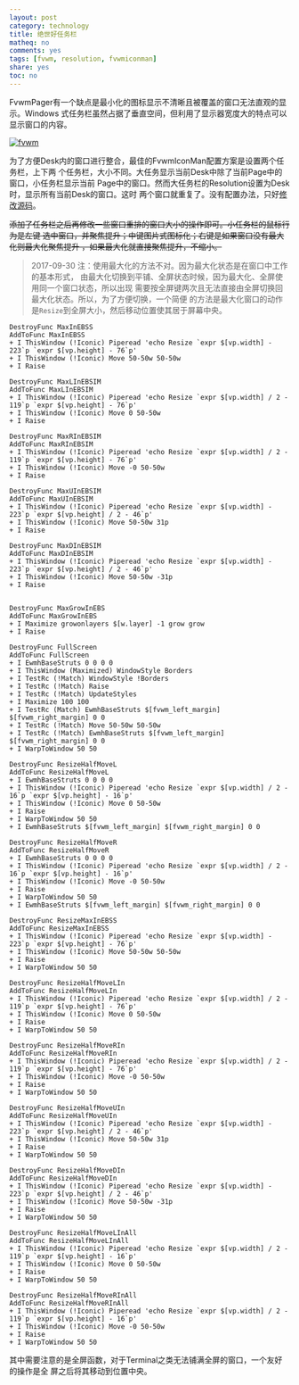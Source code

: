 ```yaml
---
layout: post
category: technology
title: 绝世好任务栏
matheq: no
comments: yes
tags: [fvwm, resolution, fvwmiconman]
share: yes
toc: no
---
```

FvwmPager有一个缺点是最小化的图标显示不清晰且被覆盖的窗口无法直观的显示。Windows
式任务栏虽然占据了垂直空间，但利用了显示器宽度大的特点可以显示窗口的内容。

<a class="fancybox" rel="gallery1"
href="http://wx4.sinaimg.cn/large/61dccbaaly1fj7qrjcou2j21400p01kx.jpg"
title="fvwm"><img
src="http://wx4.sinaimg.cn/large/61dccbaaly1fj7qrjcou2j21400p01kx.jpg" alt="fvwm" /></a>

为了方便Desk内的窗口进行整合，最佳的FvwmIconMan配置方案是设置两个任务栏，上下两
个任务栏，大小不同。大任务显示当前Desk中除了当前Page中的窗口，小任务栏显示当前
Page中的窗口。然而大任务栏的Resolution设置为Desk时，显示所有当前Desk的窗口。这时
两个窗口就重复了。没有配置办法，只好[修改源码](https://github.com/dustincys/fvwm/commit/a18eec7664bfb5759d8a33fdea0ce766dc0ac8a8)。

<del>添加了任务栏之后再修改一些窗口重排的窗口大小的操作即可。小任务栏的鼠标行为是左键
选中窗口，并聚焦提升；中键图片式图标化；右键是如果窗口没有最大化则最大化聚焦提升
，如果最大化就直接聚焦提升，不缩小。</del>

> 2017-09-30 注：使用最大化的方法不对。因为最大化状态是在窗口中工作的基本形式，
> 由最大化切换到平铺、全屏状态时候，因为最大化、全屏使用同一个窗口状态，所以出现
> 需要按全屏键两次且无法直接由全屏切换回最大化状态。所以，为了方便切换，一个简便
> 的方法是最大化窗口的动作是`Resize`到全屏大小，然后移动位置使其居于屏幕中央。

```fvwm
DestroyFunc MaxInEBSS
AddToFunc MaxInEBSS
+ I ThisWindow (!Iconic) Piperead 'echo Resize `expr $[vp.width] - 223`p `expr $[vp.height] - 76`p'
+ I ThisWindow (!Iconic) Move 50-50w 50-50w
+ I Raise

DestroyFunc MaxLInEBSIM
AddToFunc MaxLInEBSIM
+ I ThisWindow (!Iconic) Piperead 'echo Resize `expr $[vp.width] / 2 - 119`p `expr $[vp.height] - 76`p'
+ I ThisWindow (!Iconic) Move 0 50-50w
+ I Raise

DestroyFunc MaxRInEBSIM
AddToFunc MaxRInEBSIM
+ I ThisWindow (!Iconic) Piperead 'echo Resize `expr $[vp.width] / 2 - 119`p `expr $[vp.height] - 76`p'
+ I ThisWindow (!Iconic) Move -0 50-50w
+ I Raise

DestroyFunc MaxUInEBSIM
AddToFunc MaxUInEBSIM
+ I ThisWindow (!Iconic) Piperead 'echo Resize `expr $[vp.width] - 223`p `expr $[vp.height] / 2 - 46`p'
+ I ThisWindow (!Iconic) Move 50-50w 31p
+ I Raise

DestroyFunc MaxDInEBSIM
AddToFunc MaxDInEBSIM
+ I ThisWindow (!Iconic) Piperead 'echo Resize `expr $[vp.width] - 223`p `expr $[vp.height] / 2 - 46`p'
+ I ThisWindow (!Iconic) Move 50-50w -31p
+ I Raise


DestroyFunc MaxGrowInEBS
AddToFunc MaxGrowInEBS
+ I Maximize growonlayers $[w.layer] -1 grow grow
+ I Raise

DestroyFunc FullScreen
AddToFunc FullScreen
+ I EwmhBaseStruts 0 0 0 0
+ I ThisWindow (Maximized) WindowStyle Borders
+ I TestRc (!Match) WindowStyle !Borders
+ I TestRc (!Match) Raise
+ I TestRc (!Match) UpdateStyles
+ I Maximize 100 100
+ I TestRc (Match) EwmhBaseStruts $[fvwm_left_margin] $[fvwm_right_margin] 0 0
+ I TestRc (!Match) Move 50-50w 50-50w
+ I TestRc (!Match) EwmhBaseStruts $[fvwm_left_margin] $[fvwm_right_margin] 0 0
+ I WarpToWindow 50 50

DestroyFunc ResizeHalfMoveL
AddToFunc ResizeHalfMoveL
+ I EwmhBaseStruts 0 0 0 0
+ I ThisWindow (!Iconic) Piperead 'echo Resize `expr $[vp.width] / 2 - 16`p `expr $[vp.height] - 16`p'
+ I ThisWindow (!Iconic) Move 0 50-50w
+ I Raise
+ I WarpToWindow 50 50
+ I EwmhBaseStruts $[fvwm_left_margin] $[fvwm_right_margin] 0 0

DestroyFunc ResizeHalfMoveR
AddToFunc ResizeHalfMoveR
+ I EwmhBaseStruts 0 0 0 0
+ I ThisWindow (!Iconic) Piperead 'echo Resize `expr $[vp.width] / 2 - 16`p `expr $[vp.height] - 16`p'
+ I ThisWindow (!Iconic) Move -0 50-50w
+ I Raise
+ I WarpToWindow 50 50
+ I EwmhBaseStruts $[fvwm_left_margin] $[fvwm_right_margin] 0 0

DestroyFunc ResizeMaxInEBSS
AddToFunc ResizeMaxInEBSS
+ I ThisWindow (!Iconic) Piperead 'echo Resize `expr $[vp.width] - 223`p `expr $[vp.height] - 76`p'
+ I ThisWindow (!Iconic) Move 50-50w 50-50w
+ I Raise
+ I WarpToWindow 50 50

DestroyFunc ResizeHalfMoveLIn
AddToFunc ResizeHalfMoveLIn
+ I ThisWindow (!Iconic) Piperead 'echo Resize `expr $[vp.width] / 2 - 119`p `expr $[vp.height] - 76`p'
+ I ThisWindow (!Iconic) Move 0 50-50w
+ I Raise
+ I WarpToWindow 50 50

DestroyFunc ResizeHalfMoveRIn
AddToFunc ResizeHalfMoveRIn
+ I ThisWindow (!Iconic) Piperead 'echo Resize `expr $[vp.width] / 2 - 119`p `expr $[vp.height] - 76`p'
+ I ThisWindow (!Iconic) Move -0 50-50w
+ I Raise
+ I WarpToWindow 50 50

DestroyFunc ResizeHalfMoveUIn
AddToFunc ResizeHalfMoveUIn
+ I ThisWindow (!Iconic) Piperead 'echo Resize `expr $[vp.width] - 223`p `expr $[vp.height] / 2 - 46`p'
+ I ThisWindow (!Iconic) Move 50-50w 31p
+ I Raise
+ I WarpToWindow 50 50

DestroyFunc ResizeHalfMoveDIn
AddToFunc ResizeHalfMoveDIn
+ I ThisWindow (!Iconic) Piperead 'echo Resize `expr $[vp.width] - 223`p `expr $[vp.height] / 2 - 46`p'
+ I ThisWindow (!Iconic) Move 50-50w -31p
+ I Raise
+ I WarpToWindow 50 50

DestroyFunc ResizeHalfMoveLInAll
AddToFunc ResizeHalfMoveLInAll
+ I ThisWindow (!Iconic) Piperead 'echo Resize `expr $[vp.width] / 2 - 119`p `expr $[vp.height] - 16`p'
+ I ThisWindow (!Iconic) Move 0 50-50w
+ I Raise
+ I WarpToWindow 50 50

DestroyFunc ResizeHalfMoveRInAll
AddToFunc ResizeHalfMoveRInAll
+ I ThisWindow (!Iconic) Piperead 'echo Resize `expr $[vp.width] / 2 - 119`p `expr $[vp.height] - 16`p'
+ I ThisWindow (!Iconic) Move -0 50-50w
+ I Raise
+ I WarpToWindow 50 50
```
其中需要注意的是全屏函数，对于Terminal之类无法铺满全屏的窗口，一个友好的操作是全
屏之后将其移动到位置中央。
